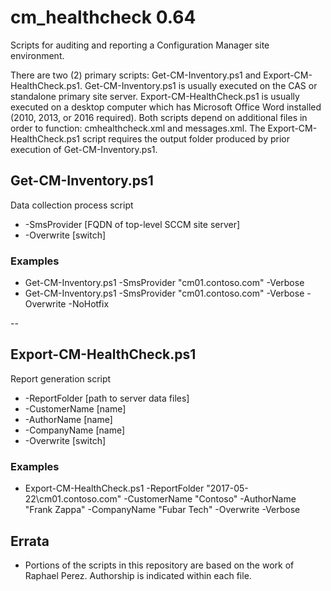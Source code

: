 # cm_healthcheck 0.64
Scripts for auditing and reporting a Configuration Manager site environment.

There are two (2) primary scripts: Get-CM-Inventory.ps1 and Export-CM-HealthCheck.ps1.  Get-CM-Inventory.ps1 is usually executed on the CAS or standalone primary site server.  Export-CM-HealthCheck.ps1 is usually executed on a desktop computer which has Microsoft Office Word installed (2010, 2013, or 2016 required).  Both scripts depend on additional files in order to function: cmhealthcheck.xml and messages.xml.  The Export-CM-HealthCheck.ps1 script requires the output folder produced by prior execution of Get-CM-Inventory.ps1.

## Get-CM-Inventory.ps1

Data collection process script

* -SmsProvider [FQDN of top-level SCCM site server]
* -Overwrite [switch]

### Examples

* Get-CM-Inventory.ps1 -SmsProvider "cm01.contoso.com" -Verbose
* Get-CM-Inventory.ps1 -SmsProvider "cm01.contoso.com" -Verbose -Overwrite -NoHotfix

--
## Export-CM-HealthCheck.ps1

Report generation script

* -ReportFolder [path to server data files]
* -CustomerName [name]
* -AuthorName [name]
* -CompanyName [name]
* -Overwrite [switch]

### Examples

* Export-CM-HealthCheck.ps1 -ReportFolder "2017-05-22\cm01.contoso.com" -CustomerName "Contoso" -AuthorName "Frank Zappa" -CompanyName "Fubar Tech" -Overwrite -Verbose

## Errata

* Portions of the scripts in this repository are based on the work of Raphael Perez.  Authorship is indicated within each file.
